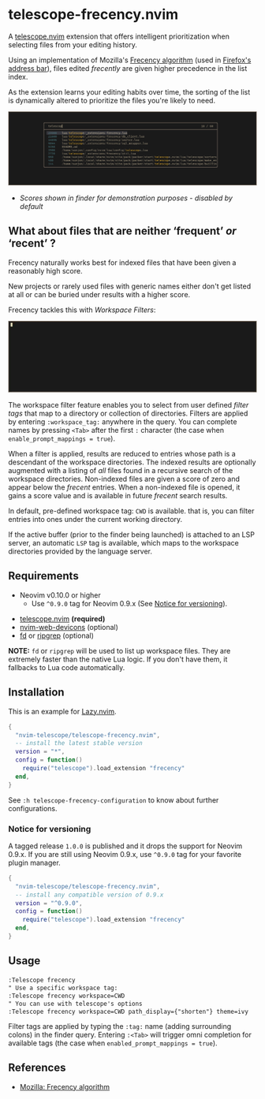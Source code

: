 # telescope-frecency.nvim

A [telescope.nvim][] extension that offers intelligent prioritization when
selecting files from your editing history.

[telescope.nvim]: https://github.com/nvim-telescope/telescope.nvim

Using an implementation of Mozilla's [Frecency algorithm][] (used in [Firefox's
address bar][]), files edited _frecently_ are given higher precedence in the
list index.

[Frecency algorithm]: https://web.archive.org/web/20210421120120/https://developer.mozilla.org/en-US/docs/Mozilla/Tech/Places/Frecency_algorithm
[Firefox's address bar]: https://support.mozilla.org/en-US/kb/address-bar-autocomplete-firefox

As the extension learns your editing habits over time, the sorting of the list
is dynamically altered to prioritize the files you're likely to need.

<img src="https://raw.githubusercontent.com/sunjon/images/master/gh_readme_telescope_frecency.png" alt="screenshot" width="800"/>

* _Scores shown in finder for demonstration purposes - disabled by default_

## What about files that are neither ‘frequent’ _or_ ‘recent’ ?

Frecency naturally works best for indexed files that have been given a
reasonably high score.

New projects or rarely used files with generic names either don't get listed at
all or can be buried under results with a higher score.

Frecency tackles this with *Workspace Filters*:

<img src="https://raw.githubusercontent.com/sunjon/images/master/frecency_workspace_folders.gif" alt="screenshot" width="800"/>

The workspace filter feature enables you to select from user defined _filter
tags_ that map to a directory or collection of directories. Filters are applied
by entering `:workspace_tag:` anywhere in the query. You can complete names by
pressing `<Tab>` after the first `:` character (the case when
`enable_prompt_mappings = true`).

When a filter is applied, results are reduced to entries whose path is a
descendant of the workspace directories. The indexed results are optionally
augmented with a listing of _all_ files found in a recursive search of the
workspace directories. Non-indexed files are given a score of zero and appear
below the _frecent_ entries. When a non-indexed file is opened, it gains a
score value and is available in future _frecent_ search results.

In default, pre-defined workspace tag: `CWD` is available. that is, you can
filter entries into ones under the current working directory.

If the active buffer (prior to the finder being launched) is attached to an LSP
server, an automatic `LSP` tag is available, which maps to the workspace
directories provided by the language server.

## Requirements

* Neovim v0.10.0 or higher
    * Use `^0.9.0` tag for Neovim 0.9.x (See [Notice for versioning](#notice-for-versioning)).
- [telescope.nvim](https://github.com/nvim-telescope/telescope.nvim) **(required)**
- [nvim-web-devicons](https://github.com/kyazdani42/nvim-web-devicons) (optional)
- [fd](https://github.com/sharkdp/fd) or [ripgrep](https://github.com/BurntSushi/ripgrep) (optional)

**NOTE:** `fd` or `ripgrep` will be used to list up workspace files. They are
extremely faster than the native Lua logic. If you don't have them, it
fallbacks to Lua code automatically.

## Installation

This is an example for [Lazy.nvim](https://github.com/folke/lazy.nvim).

```lua
{
  "nvim-telescope/telescope-frecency.nvim",
  -- install the latest stable version
  version = "*",
  config = function()
    require("telescope").load_extension "frecency"
  end,
}
```

See `:h telescope-frecency-configuration` to know about further configurations.

### Notice for versioning

A tagged release `1.0.0` is published and it drops the support for Neovim 0.9.x.
If you are still using Neovim 0.9.x, use `^0.9.0` tag for your favorite plugin
manager.

```lua
{
  "nvim-telescope/telescope-frecency.nvim",
  -- install any compatible version of 0.9.x
  version = "^0.9.0",
  config = function()
    require("telescope").load_extension "frecency"
  end,
}
```

## Usage

```vim
:Telescope frecency
" Use a specific workspace tag:
:Telescope frecency workspace=CWD
" You can use with telescope's options
:Telescope frecency workspace=CWD path_display={"shorten"} theme=ivy
```

Filter tags are applied by typing the `:tag:` name (adding surrounding colons)
in the finder query. Entering `:<Tab>` will trigger omni completion for
available tags (the case when `enabled_prompt_mappings = true`).

## References

- [Mozilla: Frecency algorithm](https://developer.mozilla.org/en-US/docs/Mozilla/Tech/Places/Frecency_algorithm)
